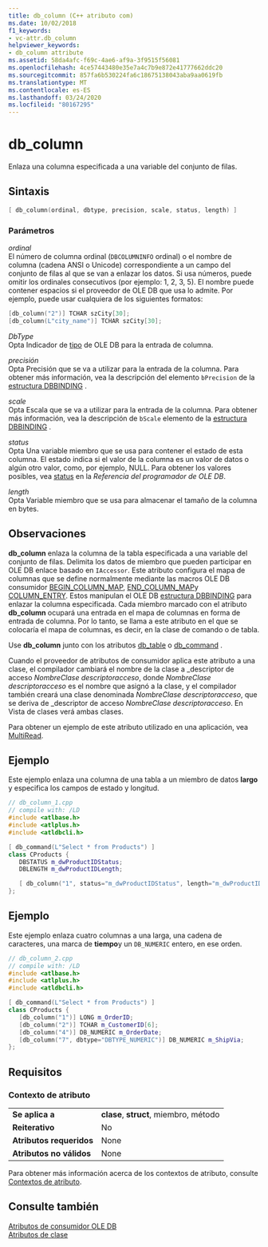 ```yaml
---
title: db_column (C++ atributo com)
ms.date: 10/02/2018
f1_keywords:
- vc-attr.db_column
helpviewer_keywords:
- db_column attribute
ms.assetid: 58da4afc-f69c-4ae6-af9a-3f9515f56081
ms.openlocfilehash: 4ce57443480e35e7a4c7b9e872e41777662ddc20
ms.sourcegitcommit: 857fa6b530224fa6c18675138043aba9aa0619fb
ms.translationtype: MT
ms.contentlocale: es-ES
ms.lasthandoff: 03/24/2020
ms.locfileid: "80167295"
---
```

# <a name="db_column"></a>db_column

Enlaza una columna especificada a una variable del conjunto de filas.

## <a name="syntax"></a>Sintaxis

```cpp
[ db_column(ordinal, dbtype, precision, scale, status, length) ]
```

### <a name="parameters"></a>Parámetros

*ordinal*<br/>
El número de columna ordinal (`DBCOLUMNINFO` ordinal) o el nombre de columna (cadena ANSI o Unicode) correspondiente a un campo del conjunto de filas al que se van a enlazar los datos. Si usa números, puede omitir los ordinales consecutivos (por ejemplo: 1, 2, 3, 5). El nombre puede contener espacios si el proveedor de OLE DB que usa lo admite. Por ejemplo, puede usar cualquiera de los siguientes formatos:

```cpp
[db_column("2")] TCHAR szCity[30];
[db_column(L"city_name")] TCHAR szCity[30];
```

*DbType*<br/>
Opta Indicador de [tipo](/previous-versions/windows/desktop/ms711251(v=vs.85)) de OLE DB para la entrada de columna.

*precisión*<br/>
Opta Precisión que se va a utilizar para la entrada de la columna. Para obtener más información, vea la descripción del elemento `bPrecision` de la [estructura DBBINDING](/previous-versions/windows/desktop/ms716845(v=vs.85)) .

*scale*<br/>
Opta Escala que se va a utilizar para la entrada de la columna. Para obtener más información, vea la descripción de `bScale` elemento de la [estructura DBBINDING](/previous-versions/windows/desktop/ms716845(v=vs.85)) .

*status*<br/>
Opta Una variable miembro que se usa para contener el estado de esta columna. El estado indica si el valor de la columna es un valor de datos o algún otro valor, como, por ejemplo, NULL. Para obtener los valores posibles, vea [status](/previous-versions/windows/desktop/ms722617(v=vs.85)) en la *Referencia del programador de OLE DB*.

*length*<br/>
Opta Variable miembro que se usa para almacenar el tamaño de la columna en bytes.

## <a name="remarks"></a>Observaciones

**db_column** enlaza la columna de la tabla especificada a una variable del conjunto de filas. Delimita los datos de miembro que pueden participar en OLE DB enlace basado en `IAccessor`. Este atributo configura el mapa de columnas que se define normalmente mediante las macros OLE DB consumidor [BEGIN_COLUMN_MAP](../../data/oledb/begin-column-map.md), [END_COLUMN_MAP](../../data/oledb/end-column-map.md)y [COLUMN_ENTRY](../../data/oledb/column-entry.md). Estos manipulan el OLE DB [estructura DBBINDING](/previous-versions/windows/desktop/ms716845(v=vs.85)) para enlazar la columna especificada. Cada miembro marcado con el atributo **db_column** ocupará una entrada en el mapa de columnas en forma de entrada de columna. Por lo tanto, se llama a este atributo en el que se colocaría el mapa de columnas, es decir, en la clase de comando o de tabla.

Use **db_column** junto con los atributos [db_table](db-table.md) o [db_command](db-command.md) .

Cuando el proveedor de atributos de consumidor aplica este atributo a una clase, el compilador cambiará el nombre de la clase a \_descriptor de acceso *NombreClase descriptoracceso*, donde *NombreClase descriptoracceso* es el nombre que asignó a la clase, y el compilador también creará una clase denominada *NombreClase descriptoracceso*, que se deriva de \_descriptor de acceso *NombreClase descriptoracceso*.  En Vista de clases verá ambas clases.

Para obtener un ejemplo de este atributo utilizado en una aplicación, vea [MultiRead](https://github.com/Microsoft/VCSamples/tree/master/VC2010Samples/ATL/OLEDB/Consumer).

## <a name="example"></a>Ejemplo

Este ejemplo enlaza una columna de una tabla a un miembro de datos **largo** y especifica los campos de estado y longitud.

```cpp
// db_column_1.cpp
// compile with: /LD
#include <atlbase.h>
#include <atlplus.h>
#include <atldbcli.h>

[ db_command(L"Select * from Products") ]
class CProducts {
   DBSTATUS m_dwProductIDStatus;
   DBLENGTH m_dwProductIDLength;

   [ db_column("1", status="m_dwProductIDStatus", length="m_dwProductIDLength") ] LONG m_ProductID;
};
```

## <a name="example"></a>Ejemplo

Este ejemplo enlaza cuatro columnas a una larga, una cadena de caracteres, una marca de **tiempo**y un `DB_NUMERIC` entero, en ese orden.

```cpp
// db_column_2.cpp
// compile with: /LD
#include <atlbase.h>
#include <atlplus.h>
#include <atldbcli.h>

[ db_command(L"Select * from Products") ]
class CProducts {
   [db_column("1")] LONG m_OrderID;
   [db_column("2")] TCHAR m_CustomerID[6];
   [db_column("4")] DB_NUMERIC m_OrderDate;
   [db_column("7", dbtype="DBTYPE_NUMERIC")] DB_NUMERIC m_ShipVia;
};
```

## <a name="requirements"></a>Requisitos

### <a name="attribute-context"></a>Contexto de atributo

|||
|-|-|
|**Se aplica a**|**clase**, **struct**, miembro, método|
|**Reiterativo**|No|
|**Atributos requeridos**|None|
|**Atributos no válidos**|None|

Para obtener más información acerca de los contextos de atributo, consulte [Contextos de atributo](cpp-attributes-com-net.md#contexts).

## <a name="see-also"></a>Consulte también

[Atributos de consumidor OLE DB](ole-db-consumer-attributes.md)<br/>
[Atributos de clase](class-attributes.md)
